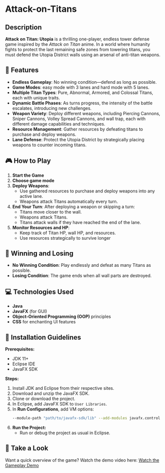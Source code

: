 # Attack-on-Titans

## Description
**Attack on Titan: Utopia** is a thrilling one-player, endless tower defense game inspired by the *Attack on Titan* anime. In a world where humanity fights to protect the last remaining safe zones from towering titans, you must defend the Utopia District walls using an arsenal of anti-titan weapons.

## 🌟 Features
- **Endless Gameplay**: No winning condition—defend as long as possible.
- **Game Modes**: easy mode with 3 lanes and hard mode with 5 lanes.
- **Multiple Titan Types**: Pure, Abnormal, Armored, and Colossal Titans, each with unique traits.
- **Dynamic Battle Phases**: As turns progress, the intensity of the battle escalates, introducing new challenges.
- **Weapon Variety**: Deploy different weapons, including Piercing Cannons, Sniper Cannons, Volley Spread Cannons, and wall trap, each with different damage capabilities and techniques.
- **Resource Management**: Gather resources by defeating titans to purchase and deploy weapons.
- **Lane Defense**: Protect the Utopia District by strategically placing weapons to counter incoming titans.
 
 ## 🎮 How to Play
1. **Start the Game**
2. **Choose game mode**
3. **Deploy Weapons**: 
   - Use gathered resources to purchase and deploy weapons into any active lane.
   - Weapons attack Titans automatically every turn.
4. **End Your Turn**: After deploying a weapon or skipping a turn:
   - Titans move closer to the wall.
   - Weapons attack Titans.
   - Titans attack walls if they have reached the end of the lane.
5. **Monitor Resources and HP**:
   - Keep track of Titan HP, wall HP, and resources.
   - Use resources strategically to survive longer

## 🎯 Winning and Losing
- **No Winning Condition**: Play endlessly and defeat as many Titans as possible.
- **Losing Condition**: The game ends when all wall parts are destroyed.


## 💻 Technologies Used
  - **Java**
  - **JavaFX** (for GUI)
  - **Object-Oriented Programming (OOP)** principles
  - **CSS** for enchanting UI features

## 🚀 Installation Guidelines

**Prerequisites:**  
- JDK 11+  
- Eclipse IDE  
- JavaFX SDK

**Steps:**
1. Install JDK and Eclipse from their respective sites.
2. Download and unzip the JavaFX SDK.
3. Clone or download the project.
4. In Eclipse, add JavaFX SDK to `User Libraries`.
5. In **Run Configurations**, add VM options:
   ```bash
   --module-path "path/to/javafx-sdk/lib" --add-modules javafx.controls,javafx.fxml,javafx.media
6. **Run the Project:**  
   - Run or debug the project as usual in Eclipse.

## 🎥 Take a Look
Want a quick overview of the game? Watch the demo video here:
[Watch the Gameplay Demo](https://drive.google.com/drive/folders/1EN0OTzOi4WIc1xuh6ugPT4h9xvV72wZ4?usp=drive_link)
